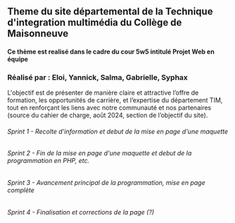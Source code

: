 ## Theme du site départemental de la Technique d'integration multimédia du Collège de Maisonneuve

#### Ce thème est realisé dans le cadre du cour 5w5 intitulé Projet Web en équipe

### Réalisé par : Eloi, Yannick, Salma, Gabrielle, Syphax

L'objectif est de présenter de manière claire et attractive l’offre de formation, les opportunités de carrière, et l’expertise du département TIM, tout en renforçant les liens avec notre communauté et nos partenaires (source du cahier de charge, août 2024, section de l’objectif du site).

###### Sprint 1 - Recolte d'information et debut de la mise en page d'une maquette

###### Sprint 2 - Fin de la mise en page d'une maquette et debut de la programmation en PHP, etc.

###### Sprint 3 - Avancement principal de la programmation, mise en page complète

###### Sprint 4 - Finalisation et corrections de la page (?)

